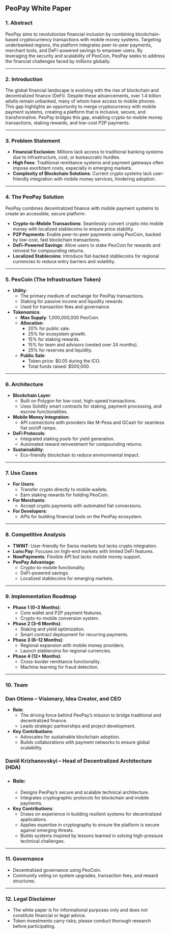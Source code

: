 ## **PeoPay White Paper**

### **1. Abstract**
PeoPay aims to revolutionize financial inclusion by combining blockchain-based cryptocurrency transactions with mobile money systems. Targeting underbanked regions, the platform integrates peer-to-peer payments, merchant tools, and DeFi-powered savings to empower users. By leveraging the security and scalability of PeoCoin, PeoPay seeks to address the financial challenges faced by millions globally.

---

### **2. Introduction**
The global financial landscape is evolving with the rise of blockchain and decentralized finance (DeFi). Despite these advancements, over 1.4 billion adults remain unbanked, many of whom have access to mobile phones. This gap highlights an opportunity to merge cryptocurrency with mobile payment systems, creating a platform that is inclusive, secure, and transformative. PeoPay bridges this gap, enabling crypto-to-mobile money transactions, staking rewards, and low-cost P2P payments.

---

### **3. Problem Statement**
- **Financial Exclusion**: Millions lack access to traditional banking systems due to infrastructure, cost, or bureaucratic hurdles.
- **High Fees**: Traditional remittance systems and payment gateways often impose exorbitant costs, especially in emerging markets.
- **Complexity of Blockchain Solutions**: Current crypto systems lack user-friendly integration with mobile money services, hindering adoption.

---

### **4. The PeoPay Solution**
PeoPay combines decentralized finance with mobile payment systems to create an accessible, secure platform:
- **Crypto-to-Mobile Transactions**: Seamlessly convert crypto into mobile money with localized stablecoins to ensure price stability.
- **P2P Payments**: Enable peer-to-peer payments using PeoCoin, backed by low-cost, fast blockchain transactions.
- **DeFi-Powered Savings**: Allow users to stake PeoCoin for rewards and reinvest for compounding returns.
- **Localized Stablecoins**: Introduce fiat-backed stablecoins for regional currencies to reduce entry barriers and volatility.

---

### **5. PeoCoin (The Infrastructure Token)**
- **Utility**:
  - The primary medium of exchange for PeoPay transactions.
  - Staking for passive income and liquidity rewards.
  - Used for transaction fees and governance.
- **Tokenomics**:
  - **Max Supply**: 1,000,000,000 PeoCoin.
  - **Allocation**:
    - 20% for public sale.
    - 25% for ecosystem growth.
    - 15% for staking rewards.
    - 15% for team and advisors (vested over 24 months).
    - 25% for reserves and liquidity.
  - **Public Sale**:
    - Token price: $0.05 during the ICO.
    - Total funds raised: $500,000.

---

### **6. Architecture**
- **Blockchain Layer**:
  - Built on Polygon for low-cost, high-speed transactions.
  - Uses Solidity smart contracts for staking, payment processing, and escrow functionalities.
- **Mobile Money Integration**:
  - API connections with providers like M-Pesa and GCash for seamless fiat on/off ramps.
- **DeFi Protocols**:
  - Integrated staking pools for yield generation.
  - Automated reward reinvestment for compounding returns.
- **Sustainability**:
  - Eco-friendly blockchain to reduce environmental impact.

---

### **7. Use Cases**
- **For Users**:
  - Transfer crypto directly to mobile wallets.
  - Earn staking rewards for holding PeoCoin.
- **For Merchants**:
  - Accept crypto payments with automated fiat conversions.
- **For Developers**:
  - APIs for building financial tools on the PeoPay ecosystem.

---

### **8. Competitive Analysis**
- **TWINT**: User-friendly for Swiss markets but lacks crypto integration.
- **Lunu Pay**: Focuses on high-end markets with limited DeFi features.
- **NowPayments**: Flexible API but lacks mobile money support.
- **PeoPay Advantage**:
  - Crypto-to-mobile functionality.
  - DeFi-powered savings.
  - Localized stablecoins for emerging markets.

---

### **9. Implementation Roadmap**
- **Phase 1 (0–3 Months)**:
  - Core wallet and P2P payment features.
  - Crypto-to-mobile conversion system.
- **Phase 2 (3–6 Months)**:
  - Staking and yield optimization.
  - Smart contract deployment for recurring payments.
- **Phase 3 (6–12 Months)**:
  - Regional expansion with mobile money providers.
  - Launch stablecoins for regional currencies.
- **Phase 4 (12+ Months)**:
  - Cross-border remittance functionality.
  - Machine learning for fraud detection.

---

### **10. Team**
### **Dan Otieno** – Visionary, Idea Creator, and CEO
- **Role**:
  - The driving force behind PeoPay’s mission to bridge traditional and decentralized finance.
  - Leads strategic partnerships and project development.
- **Key Contributions**:
  - Advocates for sustainable blockchain adoption.
  - Builds collaborations with payment networks to ensure global scalability.

### **Daniil Krizhanovskyi** – Head of Decentralized Architecture (HDA)
- ### Role:
  - Designs PeoPay’s secure and scalable technical architecture.
  - Integrates cryptographic protocols for blockchain and mobile payments.
- **Key Contributions**:
  - Draws on experience in building resilient systems for decentralized applications.
  - Applies expertise in cryptography to ensure the platform is secure against emerging threats.
  - Builds systems inspired by lessons learned in solving high-pressure technical challenges.

---

### **11. Governance**
- Decentralized governance using PeoCoin.
- Community voting on system upgrades, transaction fees, and reward structures.

---

### **12. Legal Disclaimer**
- The white paper is for informational purposes only and does not constitute financial or legal advice.
- Token investments carry risks; please conduct thorough research before participating.
